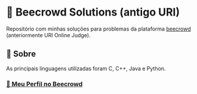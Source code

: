# 🧠 Beecrowd Solutions (antigo URI)

Repositório com minhas soluções para problemas da plataforma [beecrowd](https://www.beecrowd.com.br/) (anteriormente URI Online Judge).

## 📌 Sobre

As principais linguagens utilizadas foram C, C++, Java e Python.

### <a href="https://judge.beecrowd.com/pt/profile/1028467">🔗 Meu Perfil no Beecrowd </a>


